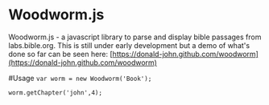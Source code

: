 Woodworm.js
========

Woodworm.js - a javascript library to parse and display bible passages from labs.bible.org.
This is still under early development but a demo of what's done so far can be seen here:
[https://donald-john.github.com/woodworm](https://donald-john.github.com/woodworm)

#Usage
`var worm = new Woodworm('Book');`

`worm.getChapter('john',4);`